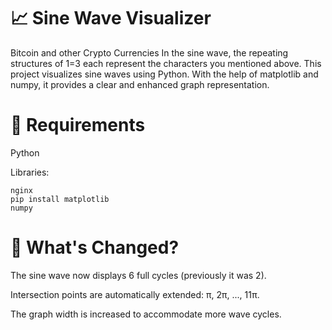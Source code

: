 # 📈 Sine Wave Visualizer
Bitcoin and other Crypto Currencies In the sine wave, the repeating structures of 1=3 each represent the characters you mentioned above.
This project visualizes sine waves using Python. With the help of matplotlib and numpy, it provides a clear and enhanced graph representation.

# 🚀 Requirements
Python

Libraries:

<code>nginx</code> <br/>
<code>pip install matplotlib numpy</code>
# 🔧 What's Changed?
The sine wave now displays 6 full cycles (previously it was 2).

Intersection points are automatically extended: π, 2π, ..., 11π.

The graph width is increased to accommodate more wave cycles.


